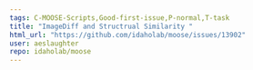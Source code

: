 ```yaml
---
tags: C-MOOSE-Scripts,Good-first-issue,P-normal,T-task
title: "ImageDiff and Structrual Similarity "
html_url: "https://github.com/idaholab/moose/issues/13902"
user: aeslaughter
repo: idaholab/moose
---
```


